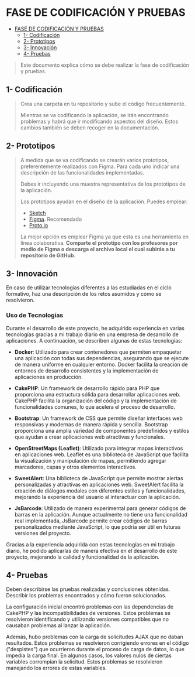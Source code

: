 # FASE DE CODIFICACIÓN Y PRUEBAS

- [FASE DE CODIFICACIÓN Y PRUEBAS](#fase-de-codificación-y-pruebas)
  - [1- Codificación](#1--codificación)
  - [2- Prototipos](#2--prototipos)
  - [3- Innovación](#3--innovación)
  - [4- Pruebas](#4--pruebas)

> Este documento explica cómo se debe realizar la fase de codificación y pruebas.

## 1- Codificación

> Crea una carpeta en tu repositorio y sube el código frecuentemente.
>
> Mientras se va codificando la aplicación, se irán encontrando problemas y habrá que ir modificando aspectos del diseño. Estos cambios también se deben recoger en la documentación.

## 2- Prototipos

> A medida que se va codificando se crearán varios prototipos, preferentemente realizados con Figma. Para cada uno indicar una descripción de las funcionalidades implementadas.
>
> Debes ir incluyendo una muestra representativa de los prototipos de la aplicación.
>
> Los prototipos ayudan en el diseño de la aplicación. Puedes emplear:
>
> - [Sketch](https://www.sketch.com/)
> - [Figma](https://www.figma.com/). Recomendado
> - [Proto.io](https://proto.io/)
>
> La mejor opción es emplear Figma ya que esta es una herramienta en línea colaborativa. 
> **Comparte el prototipo con los profesores por medio de Figma o descarga el archivo local el cual subirás a tu repositorio de GitHub**.

## 3- Innovación

En caso de utilizar tecnologías diferentes a las estudiadas en el ciclo formativo, haz una descripción de los retos asumidos y cómo se resolvieron.

### Uso de Tecnologías

Durante el desarrollo de este proyecto, he adquirido experiencia en varias tecnologías gracias a mi trabajo diario en una empresa de desarrollo de aplicaciones. A continuación, se describen algunas de estas tecnologías:

- **Docker**: Utilizado para crear contenedores que permiten empaquetar una aplicación con todas sus dependencias, asegurando que se ejecute de manera uniforme en cualquier entorno. Docker facilita la creación de entornos de desarrollo consistentes y la implementación de aplicaciones en producción.

- **CakePHP**: Un framework de desarrollo rápido para PHP que proporciona una estructura sólida para desarrollar aplicaciones web. CakePHP facilita la organización del código y la implementación de funcionalidades comunes, lo que acelera el proceso de desarrollo.

- **Bootstrap**: Un framework de CSS que permite diseñar interfaces web responsivas y modernas de manera rápida y sencilla. Bootstrap proporciona una amplia variedad de componentes predefinidos y estilos que ayudan a crear aplicaciones web atractivas y funcionales.

- **OpenStreetMaps (Leaflet)**: Utilizado para integrar mapas interactivos en aplicaciones web. Leaflet es una biblioteca de JavaScript que facilita la visualización y manipulación de mapas, permitiendo agregar marcadores, capas y otros elementos interactivos.

- **SweetAlert**: Una biblioteca de JavaScript que permite mostrar alertas personalizadas y atractivas en aplicaciones web. SweetAlert facilita la creación de diálogos modales con diferentes estilos y funcionalidades, mejorando la experiencia del usuario al interactuar con la aplicación.

- **JsBarcode**: Utilizado de manera experimental para generar códigos de barras en la aplicación. Aunque actualmente no tiene una funcionalidad real implementada, JsBarcode permite crear códigos de barras personalizados mediante JavaScript, lo que podría ser útil en futuras versiones del proyecto.

Gracias a la experiencia adquirida con estas tecnologías en mi trabajo diario, he podido aplicarlas de manera efectiva en el desarrollo de este proyecto, mejorando la calidad y funcionalidad de la aplicación.

## 4- Pruebas

Deben describirse las pruebas realizadas y conclusiones obtenidas. Describir los problemas encontrados y cómo fueron solucionados.


La configuración inicial encontró problemas con las dependencias de CakePHP y las incompatibilidades de versiones.
Estos problemas se resolvieron identificando y utilizando versiones compatibles que no causaban problemas al lanzar la aplicación.

Además, hubo problemas con la carga de solicitudes AJAX que no daban resultados.
Estos problemas se resolvieron corrigiendo errores en el código ("despistes") que ocurrieron durante el proceso de carga de datos, lo que impedía la carga final.
En algunos casos, los valores nulos de ciertas variables corrompían la solicitud.
Estos problemas se resolvieron manejando los errores de estas variables.

